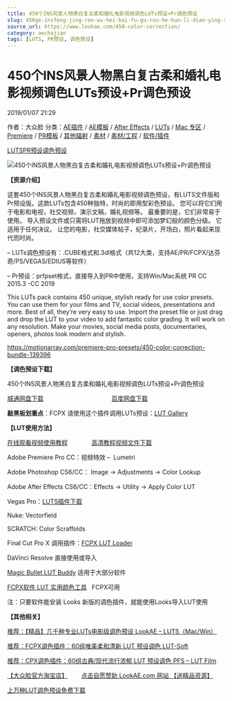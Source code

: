 ```yaml
---
title: 450个INS风景人物黑白复古柔和婚礼电影视频调色LUTs预设+Pr调色预设
slug: 450ge-insfeng-jing-ren-wu-hei-bai-fu-gu-rou-he-hun-li-dian-ying-shi-pin-diao-se-lutsyu-she-prdiao-se-yu-she
source_url: https://www.lookae.com/450-color-correction/
category: aechajian
tags: [LUTS, PR预设, 调色预设]
---
```

# 450个INS风景人物黑白复古柔和婚礼电影视频调色LUTs预设+Pr调色预设

2019/01/07 21:29

作者：大众脸
分类：[AE插件](https://www.lookae.com/after-effects/aechajian/) / [AE模板](https://www.lookae.com/after-effects/other-after-effects/) / [After Effects](https://www.lookae.com/after-effects/) / [LUTs](https://www.lookae.com/sucai/lutsfile/) / [Mac 专区](https://www.lookae.com/mac-osx/) / [Premiere](https://www.lookae.com/qitarjcj/premierezy/) / [PR模板](https://www.lookae.com/prmoban/) / [其他辐射](https://www.lookae.com/others/) / [素材](https://www.lookae.com/sucai/) / [素材/工程](https://www.lookae.com/others/sucaigongcheng/) / [软件/插件](https://www.lookae.com/qitarjcj/)

[LUTS](https://www.lookae.com/tag/luts/)[PR预设](https://www.lookae.com/tag/pr%e9%a2%84%e8%ae%be/)[调色预设](https://www.lookae.com/tag/%e8%b0%83%e8%89%b2%e9%a2%84%e8%ae%be/)

![450个INS风景人物黑白复古柔和婚礼电影视频调色LUTs预设+Pr调色预设](https://www.lookae.com/wp-content/uploads/2019/01/450-Color-Correction.jpg "450个INS风景人物黑白复古柔和婚礼电影视频调色LUTs预设+Pr调色预设-LookAE.com")

[](https://cloud.video.taobao.com//play/u/705956171/p/1/e/6/t/1/217530637783.mp4?_=1")

**【资源介绍】**

这套450个INS风景人物黑白复古柔和婚礼电影视频调色预设，有LUTS文件版和Pr预设版。这款LUTs包含450种独特，时尚的即用型彩色预设。 您可以将它们用于电影和电视，社交视频，演示文稿，婚礼视频等。 最重要的是，它们非常易于使用。 导入预设文件或只需将LUT拖放到视频中即可添加梦幻般的颜色分级。 它适用于任何决议。 让您的电影，社交媒体帖子，纪录片，开场白，照片看起来现代而时尚。

– LUTs调色预设有：.CUBE格式和.3dl格式（共12大类，支持AE/PR/FCPX/达芬奇/PS/VEGAS/EDIUS等软件）

– Pr预设：prfpset格式，直接导入到PR中使用，支持Win/Mac系统 PR CC 2015.3 -CC 2019

This LUTs pack contains 450 unique, stylish ready for use color presets. You can use them for your films and TV, social videos, presentations and more. Best of all, they’re very easy to use. Import the preset file or just drag and drop the LUT to your video to add fantastic color grading. It will work on any resolution. Make your movies, social media posts, documentaries, openers, photos look modern and stylish.

https://motionarray.com/premiere-pro-presets/450-color-correction-bundle-139396

**【调色预设下载】**

450个INS风景人物黑白复古柔和婚礼电影视频调色LUTs预设+Pr调色预设

[城通网盘下载](https://lookae.ctfile.com/fs/680462-329805673)                                        [百度网盘下载](https://pan.baidu.com/s/1MsKtz9mZR_uGEZvg7v6L9Q)

**敲黑板划重点**：FCPX 请使用这个插件调用LUTs预设：[LUT Gallery](https://www.lookae.com/lut-gallery/)

**【LUT使用方法】**

[在线观看视频使用教程](https://cloud.video.taobao.com//play/u/705956171/p/1/e/6/t/1/33494167.mp4)              [高清教程视频文件下载](https://pan.baidu.com/s/1dEdBwA1)

Adobe Premiere Pro CC：视频特效 –  Lumetri

Adobe Photoshop CS6/CC： Image → Adjustments → Color Lookup

Adobe After Effects CS6/CC：Effects → Utility → Apply Color LUT

Vegas Pro：[LUTS插件下载](https://www.lookae.com/ofxlut/)

Nuke: Vectorfield

SCRATCH: Color Scraffolds

Final Cut Pro X 调用插件：[FCPX LUT Loader](https://www.lookae.com/lut-loader-15s/)

DaVinci Resolve 直接使用或导入

[Magic Bullet LUT Buddy](https://www.redgiant.com/downloads/free-products/) 适用于大部分软件

[FCPX软件 LUT 实用颜色工具](https://www.lookae.com/fcpx-lut/)   FCPX可用

注：只要软件能安装 Looks 新版的调色插件，就能使用Looks导入LUT使用

**【其他相关】**

[推荐：【精品】几千种专业LUTs电影级调色预设 LookAE – LUTS（Mac/Win）](https://www.lookae.com/lookaeluts/)

[推荐：FCPX调色插件：60组唯美柔和清新 LUT 预设调色 LUT-Soft](https://item.taobao.com/item.htm?spm=a1z10.3-c.w4002-2793086484.29.ksKbyZ&id=524413880158)

[推荐：CPX调色插件：60组古典/现代流行浓郁 LUT 预设调色 PFS – LUT Film](https://item.taobao.com/item.htm?spm=0.0.0.0.OffltL&id=527320967186)

[【大众脸官方淘宝店】](https://lookae.taobao.com/)        [点击自愿赞助 LookAE.com 网站 【送精品资源】](https://www.lookae.com/sponsor/)

[上万种LUT调色预设免费下载](https://www.lookae.com/tag/lut/)
